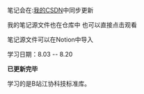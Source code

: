 笔记会在:[我的CSDN](https://blog.csdn.net/L_Z_J_I/article/details/140900027?csdn_share_tail=%7B%22type%22%3A%22blog%22%2C%22rType%22%3A%22article%22%2C%22rId%22%3A%22140900027%22%2C%22source%22%3A%22L_Z_J_I%22%7D)中同步更新

我的笔记源文件也在仓库中 也可以直接点击观看

笔记源文件可以在Notion中导入

学习日期：8.03 -- 8.20

 **已更新完毕** 

学习的是B站江协科技标准库。